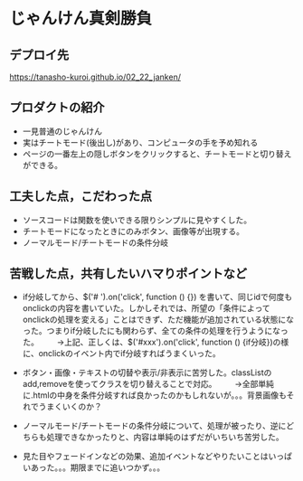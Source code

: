 # じゃんけん真剣勝負

## デプロイ先
https://tanasho-kuroi.github.io/02_22_janken/


## プロダクトの紹介
- 一見普通のじゃんけん
- 実はチートモード(後出し)があり、コンピュータの手を予め知れる
- ページの一番左上の隠しボタンをクリックすると、チートモードと切り替えができる。

## 工夫した点，こだわった点
- ソースコードは関数を使いできる限りシンプルに見やすくした。
- チートモードになったときにのみボタン、画像等が出現する。
- ノーマルモード/チートモードの条件分岐

## 苦戦した点，共有したいハマりポイントなど
- if分岐してから、$('#  ').on('click', function () {}) を書いて、同じidで何度もonclickの内容を書いていた。しかしそれでは、所望の「条件によってonclickの処理を変える」ことはできず、ただ機能が追加されている状態になった。つまりif分岐したにも関わらず、全ての条件の処理を行うようになった。
　　→上記、正しくは、$('#xxx').on('click', function () {if分岐})の様に、onclickのイベント内でif分岐すればうまくいった。
- ボタン・画像・テキストの切替や表示/非表示に苦労した。classListのadd,removeを使ってクラスを切り替えることで対応。
　　→全部単純に.htmlの中身を条件分岐すれば良かったのかもしれないが。。。背景画像もそれでうまくいくのか？
- ノーマルモード/チートモードの条件分岐について、処理が被ったり、逆にどちらも処理できなかったりと、内容は単純のはずだがいちいち苦労した。

- 見た目やフェードインなどの効果、追加イベントなどやりたいことはいっぱいあった。。。期限までに追いつかず。。。